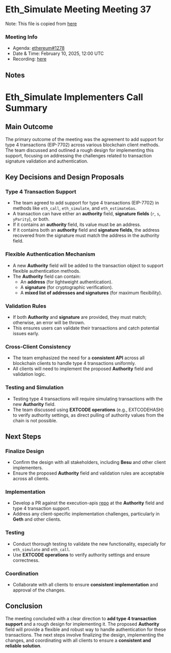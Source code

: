 # Eth_Simulate Meeting Meeting 37

Note: This file is copied from [here](https://github.com/ethereum/pm/issues/1278#issuecomment-2650875573)

### Meeting Info

- Agenda: [ethereum#1278](https://github.com/ethereum/pm/issues/1278)
- Date & Time: February 10, 2025, 12:00 UTC
- Recording: [here](https://youtu.be/YgU7S01PUZc)
## Notes
# Eth_Simulate Implementers Call Summary  

## Main Outcome  
The primary outcome of the meeting was the agreement to add support for type 4 transactions (EIP-7702) across various blockchain client methods. The team discussed and outlined a rough design for implementing this support, focusing on addressing the challenges related to transaction signature validation and authentication.  

## Key Decisions and Design Proposals  

### Type 4 Transaction Support  
- The team agreed to add support for type 4 transactions (EIP-7702) in methods like `eth_call`, `eth_simulate`, and `eth_estimateGas`.  
- A transaction can have either an **authority** field, **signature fields** (`r`, `s`, `yParity`), or both.  
- If it contains an **authority** field, its value must be an address.  
- If it contains both an **authority** field and **signature fields**, the address recovered from the signature must match the address in the authority field.  


### Flexible Authentication Mechanism  
- A new **Authority** field will be added to the transaction object to support flexible authentication methods.  
- The **Authority** field can contain:  
  - An **address** (for lightweight authentication).  
  - A **signature** (for cryptographic verification).  
  - A **mixed list of addresses and signatures** (for maximum flexibility).  

### Validation Rules  
- If both **Authority** and **signature** are provided, they must match; otherwise, an error will be thrown.  
- This ensures users can validate their transactions and catch potential issues early.  

### Cross-Client Consistency  
- The team emphasized the need for a **consistent API** across all blockchain clients to handle type 4 transactions uniformly.  
- All clients will need to implement the proposed **Authority** field and validation logic.  

### Testing and Simulation  
- Testing type 4 transactions will require simulating transactions with the new **Authority** field.  
- The team discussed using **EXTCODE operations** (e.g., EXTCODEHASH) to verify authority settings, as direct pulling of authority values from the chain is not possible.  

## Next Steps  

### Finalize Design  
- Confirm the design with all stakeholders, including **Besu** and other client implementers.  
- Ensure the proposed **Authority** field and validation rules are acceptable across all clients.  

### Implementation  
- Develop a PR against the execution-apis [repo]( https://github.com/ethereum/execution-apis) at the **Authority** field and type 4 transaction support.  
- Address any client-specific implementation challenges, particularly in **Geth** and other clients.  

### Testing  
- Conduct thorough testing to validate the new functionality, especially for `eth_simulate` and `eth_call`.  
- Use **EXTCODE operations** to verify authority settings and ensure correctness.  

### Coordination  
- Collaborate with all clients to ensure **consistent implementation** and approval of the changes.  

## Conclusion  
The meeting concluded with a clear direction to **add type 4 transaction support** and a rough design for implementing it. The proposed **Authority** field will provide a flexible and robust way to handle authentication for these transactions. The next steps involve finalizing the design, implementing the changes, and coordinating with all clients to ensure a **consistent and reliable solution**.  
